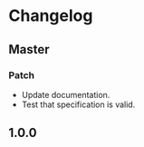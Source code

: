# Changelog

## Master

### Patch

- Update documentation.
- Test that specification is valid.

## 1.0.0
